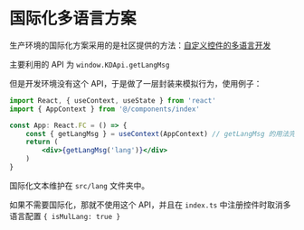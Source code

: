# 国际化多语言方案

生产环境的国际化方案采用的是社区提供的方法：[自定义控件的多语言开发](https://vip.kingdee.com/school/detail/238388113520005120?productLineId=29&lang=zh-CN)

主要利用的 API 为 `window.KDApi.getLangMsg`

但是开发环境没有这个 API，于是做了一层封装来模拟行为，使用例子：

```jsx
import React, { useContext, useState } from 'react'
import { AppContext } from '@/components/index'

const App: React.FC = () => {
    const { getLangMsg } = useContext(AppContext) // getLangMsg 的用法完全和 window.KDApi.getLangMsg 一致
    return (
        <div>{getLangMsg('lang')}</div>
    )
}
```

国际化文本维护在 `src/lang` 文件夹中。

如果不需要国际化，那就不使用这个 API，并且在 `index.ts` 中注册控件时取消多语言配置 `{ isMulLang: true }`